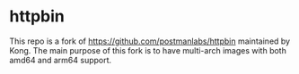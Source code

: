 # httpbin

This repo is a fork of https://github.com/postmanlabs/httpbin maintained by Kong. The main purpose of this fork is to have multi-arch images with both amd64 and arm64 support.
